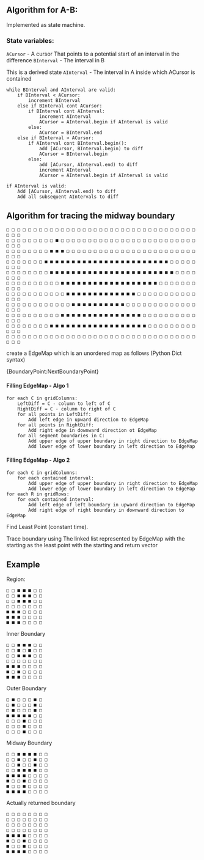 ##  Algorithm for A-B:

Implemented as state machine.

###   State variables:

`ACursor` - A cursor That points to a potential start of an interval in the difference
`BInterval` - The interval in B

This is a derived state
`AInterval` - The interval in A inside which ACursor is contained

    while BInterval and AInterval are valid:
        if BInterval < ACursor:
            increment BInterval
        else if BInterval cont ACursor:
            if BInterval cont AInterval:
                increment AInterval
                ACursor = AInterval.begin if AInterval is valid
            else:
                ACursor = BInterval.end
        else if BInterval > ACursor:
            if AInterval cont BInterval.begin():
                add [ACursor, BInterval.begin) to diff
                ACursor = BInterval.begin
            else:
                add [ACursor, AInterval.end) to diff
                increment AInterval
                ACursor = AInterval.begin if AInterval is valid

    if AInterval is valid:
        Add [ACursor, AInterval.end) to diff
        Add all subsequent AIntervals to diff

##  Algorithm for tracing the midway boundary 

    □ □ □ □ □ □ □ □ □ □ □ □ □ □ □ □ □ □ □ □ □ □ □ □ □ □ □ □ □ □ □ □ □ □ □ □ □ □
    □ □ □ □ □ □ □ □ □ ■ □ □ □ □ □ □ □ □ □ □ □ □ □ □ □ □ □ □ □ □ □ □ □ □ □ □ □ □
    □ □ □ □ □ □ □ □ ■ ■ ■ □ □ □ □ □ □ □ □ □ □ □ □ □ □ □ □ □ □ □ □ □ □ □ □ □ □ □
    □ □ □ □ □ □ □ ■ ■ ■ ■ ■ ■ ■ ■ ■ ■ ■ ■ ■ ■ ■ ■ ■ ■ ■ ■ ■ ■ ■ □ □ □ □ □ □ □ □
    □ □ □ □ □ □ □ □ ■ ■ ■ ■ ■ ■ ■ ■ ■ ■ ■ ■ ■ ■ ■ ■ ■ ■ ■ ■ ■ ■ ■ □ □ □ □ □ □ □
    □ □ □ □ □ □ □ □ □ □ ■ ■ ■ ■ ■ ■ ■ ■ ■ ■ ■ ■ ■ ■ ■ ■ ■ ■ □ □ □ □ □ □ □ □ □ □
    □ □ □ □ □ □ □ □ □ □ □ ■ ■ ■ ■ ■ ■ ■ ■ ■ ■ ■ ■ ■ □ □ □ □ □ □ □ □ □ □ □ □ □ □
    □ □ □ □ □ □ □ □ □ □ □ □ ■ ■ ■ ■ ■ ■ ■ ■ ■ ■ □ □ □ □ □ □ □ □ □ □ □ □ □ □ □ □
    □ □ □ □ □ □ □ □ □ □ ■ ■ ■ ■ ■ ■ ■ ■ ■ ■ ■ ■ ■ ■ ■ □ □ □ □ □ □ □ □ □ □ □ □ □
    □ □ □ □ □ □ □ □ ■ ■ ■ ■ ■ ■ ■ ■ ■ ■ ■ ■ ■ ■ ■ ■ ■ ■ □ □ □ □ □ □ □ □ □ □ □ □
    □ □ □ □ □ □ □ □ □ □ □ □ □ □ □ □ □ □ □ □ □ □ □ □ □ □ □ □ □ □ □ □ □ □ □ □ □ □

create a EdgeMap which is an unordered map as follows (Python Dict
syntax)

{BoundaryPoint:NextBoundaryPoint}

####    Filling EdgeMap - Algo 1
    for each C in gridColumns:
        LeftDiff = C - column to left of C
        RightDiff = C - column to right of C
        for all points in LeftDiff:
            Add left edge in upward direction to EdgeMap
        for all points in RightDiff:
            Add right edge in downward direction ot EdgeMap
        for all segment boundaries in C:
            Add upper edge of upper boundary in right direction to EdgeMap
            Add lower edge of lower boundary in left direction to EdgeMap

####    Filling EdgeMap - Algo 2
    for each C in gridColumns:
        for each contained interval:
            Add upper edge of upper boundary in right direction to EdgeMap
            Add lower edge of lower boundary in left direction to EdgeMap
    for each R in gridRows:
        for each contained interval:
            Add left edge of left boundary in upward direction to EdgeMap
            Add right edge of right boundary in downward direction to EdgeMap

Find Least Point (constant time).

Trace boundary using The linked list represented by EdgeMap with the
starting as the least point with the starting and return vector

##  Example

Region:

    □ □ ■ ■ ■ □ □
    □ □ ■ ■ ■ □ □
    □ □ ■ ■ ■ □ □
    □ □ □ □ □ □ □
    ■ ■ ■ □ □ □ □
    ■ ■ ■ □ □ □ □
    ■ ■ ■ □ □ □ □

Inner Boundary

    □ □ ■ ■ ■ □ □
    □ □ ■ □ ■ □ □
    □ □ ■ ■ ■ □ □
    □ □ □ □ □ □ □
    ■ ■ ■ □ □ □ □
    ■ □ ■ □ □ □ □
    ■ ■ ■ □ □ □ □

Outer Boundary

    □ ■ □ □ □ ■ □
    □ ■ □ □ □ ■ □
    □ ■ □ □ □ ■ □
    ■ ■ ■ ■ ■ □ □
    □ □ □ ■ □ □ □
    □ □ □ ■ □ □ □
    □ □ □ ■ □ □ □

Midway Boundary

    □ □ ■ ■ ■ ■ □ □
    □ □ ■ □ □ ■ □ □
    □ □ ■ □ □ ■ □ □
    □ □ ■ ■ ■ ■ □ □
    ■ ■ ■ ■ □ □ □ □
    ■ □ □ ■ □ □ □ □
    ■ □ □ ■ □ □ □ □
    ■ ■ ■ ■ □ □ □ □

Actually returned boundary

    □ □ □ □ □ □ □ □
    □ □ □ □ □ □ □ □
    □ □ □ □ □ □ □ □
    □ □ □ □ □ □ □ □
    ■ ■ ■ ■ □ □ □ □
    ■ □ □ ■ □ □ □ □
    ■ □ □ ■ □ □ □ □
    ■ ■ ■ ■ □ □ □ □
